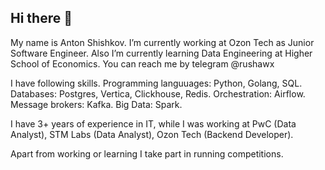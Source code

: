 ## Hi there 👋

My name is Anton Shishkov. I’m currently working at Ozon Tech as Junior Software Engineer. Also I’m currently learning Data Engineering at Higher School of Economics. You can reach me by telegram @rushawx

I have following skills. Programming languuages: Python, Golang, SQL. Databases: Postgres, Vertica, Clickhouse, Redis. Orchestration: Airflow. Message brokers: Kafka. Big Data: Spark.

I have 3+ years of experience in IT, while I was working at PwC (Data Analyst), STM Labs (Data Analyst), Ozon Tech (Backend Developer).

Apart from working or learning I take part in running competitions.
